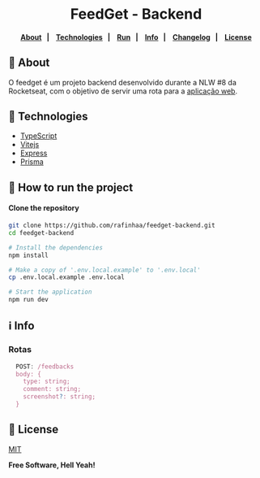 <h4 align="center">
    <h1 align="center">
      FeedGet - Backend
    </h1>
</h4>

<h4 align="center">
    <p align="center">
      <a href="#-about">About</a>&nbsp;&nbsp;&nbsp;|&nbsp;&nbsp;&nbsp;
      <a href="#-technologies">Technologies</a>&nbsp;&nbsp;&nbsp;|&nbsp;&nbsp;&nbsp;
      <a href="#-how-to-run-the-project">Run</a>&nbsp;&nbsp;&nbsp;|&nbsp;&nbsp;&nbsp;
      <a href="#-info">Info</a>&nbsp;&nbsp;&nbsp;|&nbsp;&nbsp;&nbsp;
      <a href="#-changelog">Changelog</a>&nbsp;&nbsp;&nbsp;|&nbsp;&nbsp;&nbsp;
      <a href="#-license">License</a>
  </p>
</h4>

## 🔖 About

O feedget é um projeto backend desenvolvido durante a NLW #8 da Rocketseat, com o objetivo de servir uma rota para a [aplicação web](https://github.com/rafinhaa/feedget-web).

## 🚀 Technologies

- [TypeScript](https://www.typescriptlang.org/)
- [Vitejs](https://vitejs.dev/)
- [Express](https://expressjs.com/)
- [Prisma](https://www.prisma.io/)

## 🏁 How to run the project

#### Clone the repository

```bash
git clone https://github.com/rafinhaa/feedget-backend.git
cd feedget-backend

# Install the dependencies
npm install

# Make a copy of '.env.local.example' to '.env.local'
cp .env.local.example .env.local

# Start the application
npm run dev
```

## ℹ️ Info

### Rotas

```ts
  POST: /feedbacks
  body: {
    type: string;
    comment: string;
    screenshot?: string;
  }
```

## 📝 License

[MIT](LICENSE)

**Free Software, Hell Yeah!**
